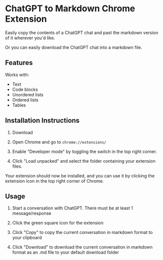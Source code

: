 # ChatGPT to Markdown Chrome Extension

Easily copy the contents of a ChatGPT chat and past the markdown version of it wherever you'd like.

Or you can easily download the ChatGPT chat into a markdown file.

## Features

Works with:

- Text
- Code blocks
- Unordered lists
- Ordered lists
- Tables

## Installation Instructions

1. Download

1. Open Chrome and go to `chrome://extensions/`

1. Enable "Developer mode" by toggling the switch in the top right corner.

1. Click "Load unpacked" and select the folder containing your extension files.

Your extension should now be installed, and you can use it by clicking the extension icon in the top right corner of Chrome.

## Usage

1. Start a conversation with ChatGPT. There must be at least 1 message/response

1. Click the green square icon for the extension

1. Click "Copy" to copy the current conversation in markdown format to your clipboard

1. Click "Download" to download the current conversation in markdown format as an .md file to your default download folder
